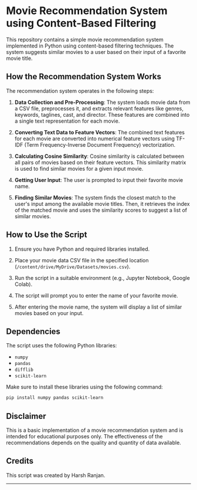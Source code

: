 # Movie Recommendation System using Content-Based Filtering

This repository contains a simple movie recommendation system implemented in Python using content-based filtering techniques. The system suggests similar movies to a user based on their input of a favorite movie title.

## How the Recommendation System Works

The recommendation system operates in the following steps:

1. **Data Collection and Pre-Processing**: The system loads movie data from a CSV file, preprocesses it, and extracts relevant features like genres, keywords, taglines, cast, and director. These features are combined into a single text representation for each movie.

2. **Converting Text Data to Feature Vectors**: The combined text features for each movie are converted into numerical feature vectors using TF-IDF (Term Frequency-Inverse Document Frequency) vectorization.

3. **Calculating Cosine Similarity**: Cosine similarity is calculated between all pairs of movies based on their feature vectors. This similarity matrix is used to find similar movies for a given input movie.

4. **Getting User Input**: The user is prompted to input their favorite movie name.

5. **Finding Similar Movies**: The system finds the closest match to the user's input among the available movie titles. Then, it retrieves the index of the matched movie and uses the similarity scores to suggest a list of similar movies.

## How to Use the Script

1. Ensure you have Python and required libraries installed.

2. Place your movie data CSV file in the specified location (`/content/drive/MyDrive/Datasets/movies.csv`).

3. Run the script in a suitable environment (e.g., Jupyter Notebook, Google Colab).

4. The script will prompt you to enter the name of your favorite movie.

5. After entering the movie name, the system will display a list of similar movies based on your input.

## Dependencies

The script uses the following Python libraries:

- `numpy`
- `pandas`
- `difflib`
- `scikit-learn`

Make sure to install these libraries using the following command:

```bash
pip install numpy pandas scikit-learn
```

## Disclaimer

This is a basic implementation of a movie recommendation system and is intended for educational purposes only. The effectiveness of the recommendations depends on the quality and quantity of data available.

## Credits

This script was created by Harsh Ranjan.

---

